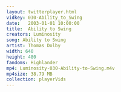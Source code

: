```yaml
---
layout: twitterplayer.html
vidkey: 030-Ability_to_Swing
date:   2003-01-01 10:00:00
title:  Ability to Swing
creators: Luminosity
song: Ability to Swing
artist: Thomas Dolby
width: 640
height: 480
fandoms: Highlander
mp4: Luminosity-030-Ability-to-Swing.m4v
mp4size: 38.79 MB
collection: playerVids
---
```


  <div>
  
  </div>
  
